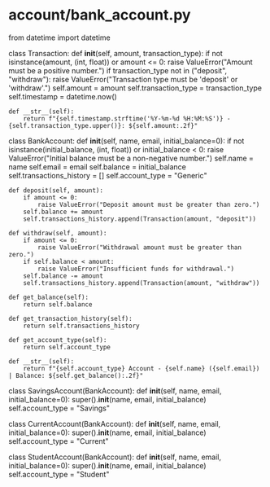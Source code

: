 # account/bank_account.py
from datetime import datetime

class Transaction:
    def __init__(self, amount, transaction_type):
        if not isinstance(amount, (int, float)) or amount <= 0:
            raise ValueError("Amount must be a positive number.")
        if transaction_type not in ("deposit", "withdraw"):
            raise ValueError("Transaction type must be 'deposit' or 'withdraw'.")
        self.amount = amount
        self.transaction_type = transaction_type
        self.timestamp = datetime.now()

    def __str__(self):
        return f"{self.timestamp.strftime('%Y-%m-%d %H:%M:%S')} - {self.transaction_type.upper()}: ${self.amount:.2f}"

class BankAccount:
    def __init__(self, name, email, initial_balance=0):
        if not isinstance(initial_balance, (int, float)) or initial_balance < 0:
            raise ValueError("Initial balance must be a non-negative number.")
        self.name = name
        self.email = email
        self.balance = initial_balance
        self.transactions_history = []
        self.account_type = "Generic"

    def deposit(self, amount):
        if amount <= 0:
            raise ValueError("Deposit amount must be greater than zero.")
        self.balance += amount
        self.transactions_history.append(Transaction(amount, "deposit"))

    def withdraw(self, amount):
        if amount <= 0:
            raise ValueError("Withdrawal amount must be greater than zero.")
        if self.balance < amount:
            raise ValueError("Insufficient funds for withdrawal.")
        self.balance -= amount
        self.transactions_history.append(Transaction(amount, "withdraw"))

    def get_balance(self):
        return self.balance

    def get_transaction_history(self):
        return self.transactions_history

    def get_account_type(self):
        return self.account_type

    def __str__(self):
        return f"{self.account_type} Account - {self.name} ({self.email}) | Balance: ${self.get_balance():.2f}"

class SavingsAccount(BankAccount):
    def __init__(self, name, email, initial_balance=0):
        super().__init__(name, email, initial_balance)
        self.account_type = "Savings"

class CurrentAccount(BankAccount):
    def __init__(self, name, email, initial_balance=0):
        super().__init__(name, email, initial_balance)
        self.account_type = "Current"

class StudentAccount(BankAccount):
    def __init__(self, name, email, initial_balance=0):
        super().__init__(name, email, initial_balance)
        self.account_type = "Student"
